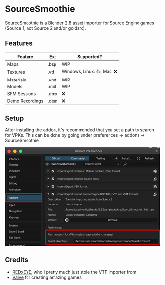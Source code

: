 # SourceSmoothie

SourceSmoothie is a Blender 2.8 asset importer for Source Engine games (Source 1, not Source 2 and/or goldsrc).

## Features
| Feature         	| Ext  	| Supported?                    |
|-----------------	|------	|-----------------------------  |
| Maps            	| .bsp 	| WIP                           |
| Textures        	| .vtf 	| Windows, Linux: 👍, Mac: ❌    |
| Materials       	| .vmt 	| WIP        	                |
| Models          	| .mdl 	| WIP        	                |
| SFM Sessions  	| .dmx 	| ❌          	                |
| Demo Recordings 	| .dem 	| ❌          	                |

## Setup
After installing the addon, it's recommended that you set a path to search for VPKs. This can be done by going under preferences -> addons -> SourceSmoothie

![Screenshot](assets/preferences_vpk.png)

## Credits
- [REDxEYE](https://github.com/REDxEYE), who I pretty much just stole the VTF importer from
- [Valve](https://www.valvesoftware.com) for creating amazing games